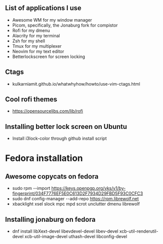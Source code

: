 ## List of applications I use
* Awesome WM for my window manager
* Picom, specifically, the Jonaburg fork for compistor
* Rofi for my dmenu
* Alacrity for my terminal
* Zsh for my shell
* Tmux for my multiplexer
* Neovim for my text editor
* Betterlockscreen for screen locking

## Ctags
* kulkarniamit.github.io/whatwhyhow/howto/use-vim-ctags.html

## Cool rofi themes
* https://opensourcelibs.com/lib/rofi

## Installing better lock screen on Ubuntu
* Install i3lock-color through github install script

# Fedora installation

## Awesome copycats on fedora
* sudo rpm --import https://keys.openpgp.org/vks/v1/by-fingerprint/034F7776EF5E0C613D2F7934D29FBD5F93C0CFC3
* sudo dnf config-manager --add-repo https://rpm.librewolf.net
* xbacklight xsel slock mpc mpd scrot unclutter dmenu librewolf

## Installing jonaburg on fedora
* dnf install libXext-devel libevdevel-devel libev-devel xcb-util-renderutil-devel xcb-util-image-devel uthash-devel libconfig-devel 

